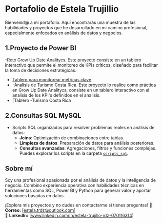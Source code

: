 # Portafolio de Estela Trujillio

Bienvenid@ a mi portafolio. Aquí encontrarás una muestra de las habilidades y proyectos que he desarrollado en mi camino profesional, especialmente enfocados en análisis de datos y negocios.

## 1.Proyecto de Power BI
-Reto Grow Up Date Analitycs. Este proyecto consiste en un tablero interactivo que permite el monitoreo de KPIs críticos, diseñado para facilitar la toma de decisiones estratégicas.
- [Tablero para monitorear métricas clave](https://github.com/estelatrdz/estelatr/blob/main/Reto%20Grow%20UP.pbix).
- -Analisis de Turismo Costa Rica. Este proyecto lo realice como práctica en Grow Up Date Analitycs, consiste en un tablero interactivo con el analisis de los KPI's definidos en el analisis.
- [Tablero -Turismo Costa Rica 

## 2.Consultas SQL MySQL
- Scripts SQL organizados para resolver problemas reales en análisis de datos:
  - **Joins**: Optimización de combinaciones entre tablas.
  - **Limpieza de datos**: Preparación de datos para análisis posteriores.
  - **Consultas avanzadas**: Agregaciones, filtros y funciones complejas.
Puedes explorar los scripts en la carpeta [`scripts_sql`](https://github.com/estelatrdz/estelatr/tree/main/Scripts%20MySQL).

## **Sobre mí**
Soy una profesional apasionada por el análisis de datos y la inteligencia de negocio. Combino experiencia operativa con habilidades técnicas en herramientas como SQL, Power BI y Python para generar valor y aportar soluciones basadas en datos.


¡Explora mis proyectos y no dudes en contactarme si tienes preguntas!
📧 **Correo:** [estela.trdz@outlook.com]  
🔗 **LinkedIn:** [www.linkedin.com/in/estela-trujillo-rdz-070116314)

